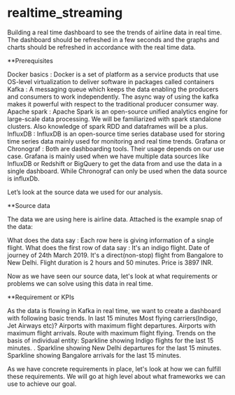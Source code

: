 # realtime_streaming

Building a real time dashboard to see the trends of airline data in real time. The dashboard should be refreshed in a few seconds and the graphs and charts should be refreshed in accordance with the real time data. 

**Prerequisites 

Docker basics : Docker is a set of platform as a service products that use OS-level virtualization to deliver software in packages called containers
Kafka : A messaging queue which keeps the data enabling the producers and consumers to work independently. The async way of using the kafka makes it powerful with respect to the traditional producer consumer way. 
Apache spark : Apache Spark is an open-source unified analytics engine for large-scale data processing. We will be familiarized with spark standalone clusters. Also knowledge of spark RDD and dataframes will be a plus. 
InfluxDB : InfluxDB is an open-source time series database used for storing time series data mainly used for monitoring and real time trends. 
Grafana or Chronograf : Both are dashboarding tools. Their usage depends on our use case. Grafana is mainly used when we have multiple data sources like InfluxDB or Redshift or BigQuery to get the data from and use the data in a single dashboard. While Chronograf can only be used when the data source is influxDb. 

Let’s look at the source data we used for our analysis.  


**Source data 

The data we are using here is airline data. Attached is the example snap of the data: 

What does the data say : 
Each row here is giving information of a single flight. 
What does the first row of data say :
It's an indigo flight. 
Date of journey of 24th March 2019. 
It's a direct(non-stop) flight from Bangalore to New Delhi. 
Flight duration is 2 hours and 50 minutes. 
Price is 3897 INR. 

Now as we have seen our source data, let's look at what requirements or problems we can solve using this data in real time. 

**Requirement or KPIs 

As the data is flowing in Kafka in real time, we want to create a dashboard with following basic trends. In last 15 minutes
Most flying carriers(Indigo, Jet Airways etc)?
Airports with maximum flight departures. 
Airports with maximum flight arrivals.
Route with maximum flight flying. 
Trends on the basis of individual entity: 
Sparkline showing Indigo flights for the last 15 minutes. . 
Sparkline showing New Delhi departures for the last 15 minutes. 
Sparkline showing Bangalore arrivals for the last 15 minutes. 

As we have concrete requirements in place, let's look at how we can fulfill these requirements. We will go at high level about what frameworks we can use to achieve our goal. 


